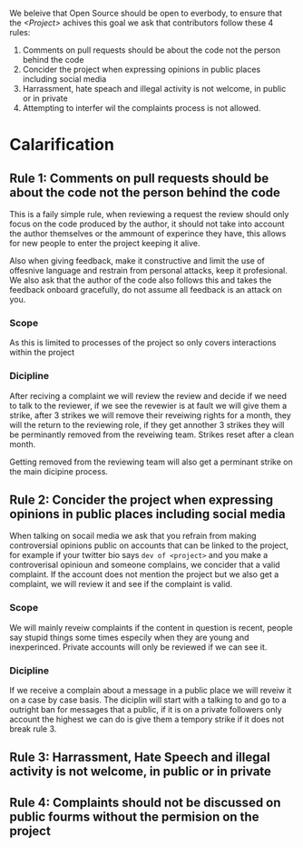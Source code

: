 
We beleive that Open Source should be open to everbody, to ensure that the *\<Project\>* achives this goal we ask that contributors follow these 4 rules:

1. Comments on pull requests should be about the code not the person behind the code
2. Concider the project when expressing opinions in public places including social media
3. Harrassment, hate speach and illegal activity is not welcome, in public or in private 
4. Attempting to interfer wil the complaints process is not allowed.

# Calarification

## Rule 1: Comments on pull requests should be about the code not the person behind the code

This is a faily simple rule, when reviewing a <insert method of code patch submission> request the review should only focus on the code produced by the author, it should not take into account the author themselves or the ammount of experince they have, this allows for new people to enter the project keeping it alive. 
  
Also when giving feedback, make it constructive and limit the use of offesnive language and restrain from personal attacks, keep it profesional. We also ask that the author of the code also follows this and takes the feedback onboard gracefully, do not assume all feedback is an attack on you.

### Scope
As this is limited to processes of the project so only covers interactions within the project

### Dicipline
After reciving a complaint we will review the review and decide if we need to talk to the reviewer, if we see the revewier is at fault we will give them a strike, after 3 strikes we will remove their reveiwing rights for a month, they will the return to the reviewing role, if they get annother 3 strikes they will be perminantly removed from the reveiwing team. Strikes reset after a clean month.

Getting removed from the reviewing team will also get a perminant strike on the main dicipine process.

## Rule 2: Concider the project when expressing opinions in public places including social media
When talking on socail media we ask that you refrain from making controversial opinions public on accounts that can be linked to the project, for example if your twitter bio says `dev of <project>` and you make a controverisal opinioun and someone complains, we concider that a valid complaint. If the account does not mention the project but we also get a complaint, we will review it and see if the complaint is valid.

### Scope
We will mainly reveiw complaints if the content in question is recent, people say stupid things some times especily when they are young and inexperinced. Private accounts will only be reviewed if we can see it.

### Dicipline
If we receive a complain about a message in a public place we will reveiw it on a case by case basis. The diciplin will start with a talking to and go to a outright ban for messages that a public, if it is on a private followers only account the highest we can do is give them a tempory strike if it does not break rule 3.


## Rule 3: Harrassment, Hate Speech and illegal activity is not welcome, in public or in private


## Rule 4: Complaints should not be discussed on public fourms without the permision on the project
